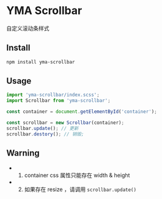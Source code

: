 # YMA Scrollbar

自定义滚动条样式

## Install

```sh
npm install yma-scrollbar
```

## Usage

```js
import 'yma-scrollbar/index.scss';
import Scrollbar from 'yma-scrollbar';

const container = document.getElementById('container');

const scrollbar = new Scrollbar(container);
scrollbar.update(); // 更新
scrollbar.destory(); // 销毁;
```

## Warning

-   1. container css 属性只能存在 width & height
-   2. 如果存在 resize ，请调用 `scrollbar.update()`
